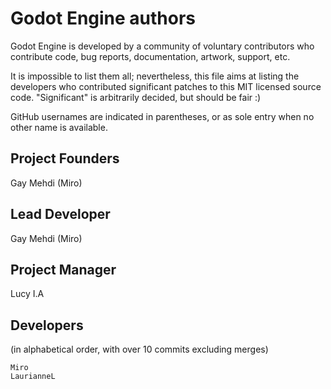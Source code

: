 # Godot Engine authors

Godot Engine is developed by a community of voluntary contributors who
contribute code, bug reports, documentation, artwork, support, etc.

It is impossible to list them all; nevertheless, this file aims at listing
the developers who contributed significant patches to this MIT licensed
source code. "Significant" is arbitrarily decided, but should be fair :)

GitHub usernames are indicated in parentheses, or as sole entry when no other
name is available.

## Project Founders
Gay Mehdi (Miro)

## Lead Developer

Gay Mehdi (Miro)

## Project Manager

Lucy I.A

## Developers

(in alphabetical order, with over 10 commits excluding merges)

    Miro
    LaurianneL
